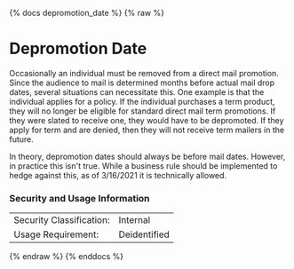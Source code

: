 {% docs depromotion_date %}
{% raw %}

<a name="depromotion_date"></a>
# Depromotion Date

Occasionally an individual must be removed from a direct mail promotion. Since the audience to
mail is determined months before actual mail drop dates, several situations can necessitate this. 
One example is that the individual applies for a policy. If the individual purchases a term
product, they will no longer be eligible for standard direct mail term promotions. If they
were slated to receive one, they would have to be depromoted. If they apply for term and are
denied, then they will not receive term mailers in the future.

In theory, depromotion dates should always be before mail dates. However, in practice this isn't
true. While a business rule should be implemented to hedge against this, as of 3/16/2021 it is
technically allowed.

### Security and Usage Information
|     |     |  
| --- | --- |
| Security Classification: | Internal |
| Usage Requirement:       | Deidentified |

{% endraw %}
{% enddocs %}
